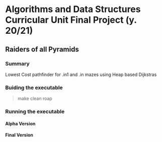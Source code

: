 # Algorithms and Data Structures Curricular Unit Final Project (y. 20/21)
## Raiders of all Pyramids
### Summary
Lowest Cost pathfinder for .in1 and .in mazes using Heap based Dijkstras
### Buiding the executable
>make clean roap
### Running the executable
#### Alpha Version
#### Final Version
 
